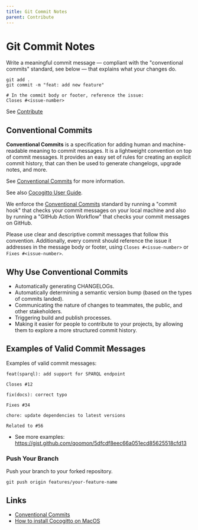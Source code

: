 ```yaml
---
title: Git Commit Notes
parent: Contribute
---
```


# Git Commit Notes

Write a meaningful commit message &mdash;
compliant with the "conventional commits" standard,
see below &mdash; that explains
what your changes do.

```shell
git add .
git commit -m "feat: add new feature"

# In the commit body or footer, reference the issue:
Closes #<issue-number>
```

See [Contribute](https://ekgf.github.io/grapharch/contribute/README/)

## Conventional Commits

**Conventional Commits** is a specification for adding human and
machine-readable meaning to commit messages.
It is a lightweight convention on top of commit messages.
It provides an easy set of rules for creating an explicit commit history,
that can then be used to generate changelogs, upgrade notes, and more.

See [Conventional Commits](https://www.conventionalcommits.org/) for more information.

See also [Cocogitto User Guide](https://docs.cocogitto.io/guide/init.html).

We enforce the [Conventional Commits](https://www.conventionalcommits.org/en/v1.0.0/)
standard by running a "commit hook" that checks your commit messages on your local machine
and also by running a "GitHub Action Workflow" that checks your commit messages on GitHub.

Please use clear and descriptive commit messages that follow this convention.
Additionally, every commit should reference the issue it addresses in the message body or footer,
using `Closes #<issue-number>` or `Fixes #<issue-number>`.

## Why Use Conventional Commits

- Automatically generating CHANGELOGs.
- Automatically determining a semantic version
  bump (based on the types of commits landed).
- Communicating the nature of changes to
  teammates, the public, and other stakeholders.
- Triggering build and publish processes.
- Making it easier for people to contribute to
  your projects, by allowing them to explore a
  more structured commit history.

## Examples of Valid Commit Messages

Examples of valid commit messages:

```text
feat(sparql): add support for SPARQL endpoint

Closes #12
```

```text
fix(docs): correct typo

Fixes #34
```

```text
chore: update dependencies to latest versions

Related to #56
```

- See more examples: https://gist.github.com/qoomon/5dfcdf8eec66a051ecd85625518cfd13

### Push Your Branch

Push your branch to your forked repository.

```shell
git push origin features/your-feature-name
```

## Links

- [Conventional Commits](https://www.conventionalcommits.org/en/v1.0.0/)
- [How to install Cocogitto on MacOS](./macos.md#conventional-commits)
